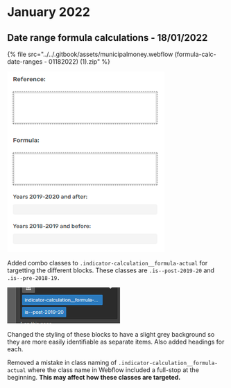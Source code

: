 # January 2022

## Date range formula calculations - 18/01/2022

{% file src="../../.gitbook/assets/municipalmoney.webflow (formula-calc-date-ranges - 01182022) (1).zip" %}

![Static state of calculations block](<../../.gitbook/assets/image (15) (1) (1).png>)

Added combo classes to `.indicator-calculation__formula-actual` for targetting the different blocks. These classes are `.is--post-2019-20` and `.is--pre-2018-19.`

![](<../../.gitbook/assets/image (14) (1).png>)

Changed the styling of these blocks to have a slight grey background so they are more easily identifiable as separate items. Also added headings for each.

Removed a mistake in class naming of `.indicator-calculation__formula-actual` where the class name in Webflow included a full-stop at the beginning. **This may affect how these classes are targeted.**



